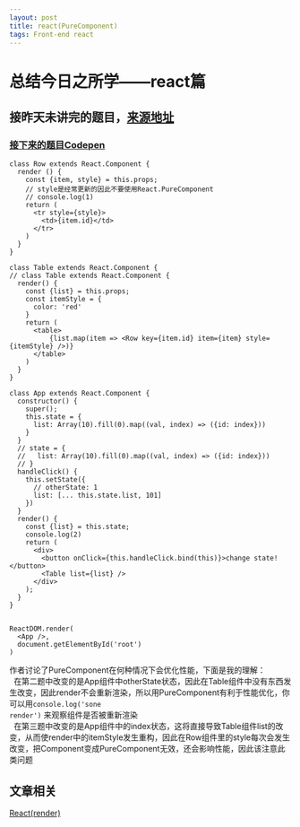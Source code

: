```yaml
---
layout: post
title: react(PureComponent)
tags: Front-end react
---
```


# 总结今日之所学——react篇

## 接昨天未讲完的题目，<a href="https://mp.weixin.qq.com/s/05SWQW7XeHHsk4QvACiMeA" target="_blank">来源地址</a>

### <a href="https://codepen.io/zjgyb/pen/wpjZRX" target="_blank">接下来的题目Codepen</a>
``` react
class Row extends React.Component {
  render () {
    const {item, style} = this.props;
    // style是经常更新的因此不要使用React.PureComponent
    // console.log(1)
    return (
      <tr style={style}>
        <td>{item.id}</td>
      </tr>
    )
  }
}
  
class Table extends React.Component {
// class Table extends React.Component {
  render() {
    const {list} = this.props;
    const itemStyle = {
      color: 'red'
    }
    return (
      <table>
          {list.map(item => <Row key={item.id} item={item} style={itemStyle} />)}
      </table>
    )
  }
}
  
class App extends React.Component {
  constructor() {
    super();
    this.state = {
      list: Array(10).fill(0).map((val, index) => ({id: index}))
    }
  }
  // state = {
  //   list: Array(10).fill(0).map((val, index) => ({id: index}))
  // }  
  handleClick() {
    this.setState({
      // otherState: 1
      list: [... this.state.list, 101]
    })
  }
  render() {
    const {list} = this.state;
    console.log(2)
    return (
      <div>
        <button onClick={this.handleClick.bind(this)}>change state!</button>
        <Table list={list} />
      </div>
    );
  }
}


ReactDOM.render(
  <App />,
  document.getElementById('root')
)
 ```
 作者讨论了PureComponent在何种情况下会优化性能，下面是我的理解：<br />
 &nbsp;&nbsp;在第二题中改变的是App组件中otherState状态，因此在Table组件中没有东西发生改变，因此render不会重新渲染，所以用PureComponent有利于性能优化，你可以用<code>console.log('sone render')</code> 来观察组件是否被重新渲染<br />
&nbsp;&nbsp;在第三题中改变的是App组件中的index状态，这将直接导致Table组件list的改变，从而使render中的itemStyle发生重构，因此在Row组件里的style每次会发生改变，把Component变成PureComponent无效，还会影响性能，因此该注意此类问题<br />
  
  ## 文章相关 <br />
  <a href="https://zjgyb.github.io/2018-01-11-React(render)/" target="_blank">React(render)</a>
